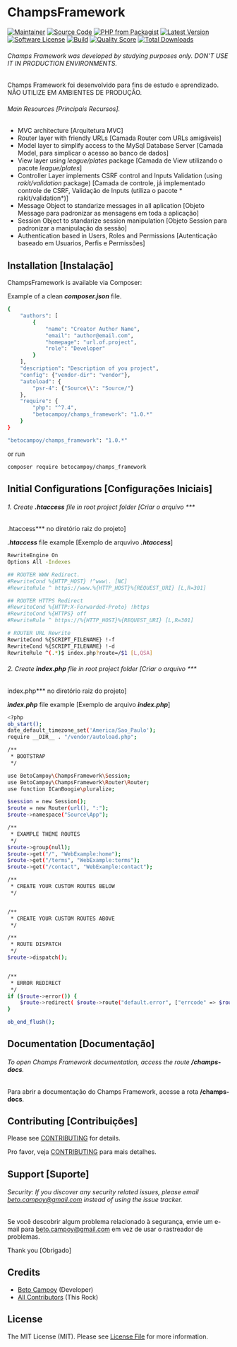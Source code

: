 # ChampsFramework

[![Maintainer](http://img.shields.io/badge/maintainer-@betocampoy78-blue.svg?style=flat-square)](https://twitter.com/betocampoy78)
[![Source Code](http://img.shields.io/badge/source-betocampoy/champs_framework-blue.svg?style=flat-square)](https://github.com/betocampoy/champs_framework)
[![PHP from Packagist](https://img.shields.io/packagist/php-v/betocampoy/champs_framework.svg?style=flat-square)](https://packagist.org/packages/betocampoy/champs_framework)
[![Latest Version](https://img.shields.io/github/release/betocampoy/champs_framework.svg?style=flat-square)](https://github.com/betocampoy/champs_sao/releases)
[![Software License](https://img.shields.io/badge/license-MIT-brightgreen.svg?style=flat-square)](LICENSE)
[![Build](https://img.shields.io/scrutinizer/build/g/betocampoy/champs_framework.svg?style=flat-square)](https://scrutinizer-ci.com/g/betocampoy/champs_framework)
[![Quality Score](https://img.shields.io/scrutinizer/g/betocampoy/champs_framework.svg?style=flat-square)](https://scrutinizer-ci.com/g/betocampoy/champs_framework)
[![Total Downloads](https://img.shields.io/packagist/dt/betocampoy/champs_framework.svg?style=flat-square)](https://packagist.org/packages/betocampoy/champs_framework)

###### Champs Framework was developed by studying purposes only. DON'T USE IT IN PRODUCTION ENVIRONMENTS.

Champs Framework foi desenvolvido para fins de estudo e aprendizado. NÃO UTILIZE EM AMBIENTES DE PRODUÇÃO.

###### Main Resources [Principais Recursos].

- MVC architecture [Arquitetura MVC]
- Router layer with friendly URLs [Camada Router com URLs amigáveis]
- Model layer to simplify access to the MySql Database Server [Camada Model, para simplicar o acesso ao banco de dados]
- View layer using *league/plates* package [Camada de View utilizando o pacote *league/plates*]
- Controller Layer implements CSRF control and Inputs Validation (using *rakit/validation*
  package) [Camada de controle, já implementado controle de CSRF, Validação de Inputs (utiliza o pacote *
  rakit/validation*)]
- Message Object to standarize messages in all
  aplication [Objeto Message para padronizar as mensagens em toda a aplicação]
- Session Object to standarize session manipulation [Objeto Session para padronizar a manipulação da sessão]
- Authentication based in Users, Roles and Permissions [Autenticação baseado em Usuarios, Perfis e Permissões]

## Installation [Instalação]

ChampsFramework is available via Composer:

Example of a clean ***composer.json*** file.

```bash
{
    "authors": [
        {
            "name": "Creator Author Name",
            "email": "author@email.com",
            "homepage": "url.of.project",
            "role": "Developer"
        }
    ],
    "description": "Description of you project",
    "config": {"vendor-dir": "vendor"},
    "autoload": {
        "psr-4": {"Source\\": "Source/"}
    },
    "require": {
        "php": "^7.4",
        "betocampoy/champs_framework": "1.0.*"
    }
}
```

```bash
"betocampoy/champs_framework": "1.0.*"
```

or run

```bash
composer require betocampoy/champs_framework
```

## Initial Configurations [Configurações Iniciais]

###### 1. Create ***.htaccess*** file in root project folder [Criar o arquivo ***
.htaccess*** no diretório raiz do projeto]

***.htaccess*** file example [Exemplo de arquvivo ***.htaccess***]

```bash
RewriteEngine On
Options All -Indexes

## ROUTER WWW Redirect.
#RewriteCond %{HTTP_HOST} !^www\. [NC]
#RewriteRule ^ https://www.%{HTTP_HOST}%{REQUEST_URI} [L,R=301]

## ROUTER HTTPS Redirect
#RewriteCond %{HTTP:X-Forwarded-Proto} !https
#RewriteCond %{HTTPS} off
#RewriteRule ^ https://%{HTTP_HOST}%{REQUEST_URI} [L,R=301]

# ROUTER URL Rewrite
RewriteCond %{SCRIPT_FILENAME} !-f
RewriteCond %{SCRIPT_FILENAME} !-d
RewriteRule ^(.*)$ index.php?route=/$1 [L,QSA]
```

###### 2. Create ***index.php*** file in root project folder [Criar o arquivo ***
index.php*** no diretório raiz do projeto]

***index.php*** file example [Exemplo de arquivo ***index.php***]

```bash
<?php
ob_start();
date_default_timezone_set('America/Sao_Paulo');
require __DIR__ . "/vendor/autoload.php";

/**
 * BOOTSTRAP
 */

use BetoCampoy\ChampsFramework\Session;
use BetoCampoy\ChampsFramework\Router\Router;
use function ICanBoogie\pluralize;

$session = new Session();
$route = new Router(url(), ":");
$route->namespace("Source\App");

/**
 * EXAMPLE THEME ROUTES
 */
$route->group(null);
$route->get("/", "WebExample:home");
$route->get("/terms", "WebExample:terms");
$route->get("/contact", "WebExample:contact");

/**
 * CREATE YOUR CUSTOM ROUTES BELOW
 */


/**
 * CREATE YOUR CUSTOM ROUTES ABOVE
 */

/**
 * ROUTE DISPATCH
 */
$route->dispatch();


/**
 * ERROR REDIRECT
 */
if ($route->error()) {
    $route->redirect( $route->route("default.error", ["errcode" => $route->error()]));
}

ob_end_flush();
```

## Documentation [Documentação]

###### To open Champs Framework documentation, access the route **/champs-docs**.

Para abrir a documentação do Champs Framework, acesse a rota **/champs-docs**.

## Contributing [Contribuições]

Please see [CONTRIBUTING](https://github.com/betocampoy/champs_framework/blob/master/CONTRIBUTING.md) for details.

Pro favor, veja [CONTRIBUTING](https://github.com/betocampoy/champs_framework/blob/master/CONTRIBUTING.md) para mais
detalhes.

## Support [Suporte]

###### Security: If you discover any security related issues, please email beto.campoy@gmail.com instead of using the issue tracker.

Se você descobrir algum problema relacionado à segurança, envie um e-mail para beto.campoy@gmail.com em vez de usar o
rastreador de problemas.

Thank you [Obrigado]

## Credits

- [Beto Campoy](https://github.com/betocampoy) (Developer)
- [All Contributors](https://github.com/betocampoy/champs_framework/contributors) (This Rock)

## License

The MIT License (MIT). Please see [License File](https://github.com/betocampoy/champs_framework/blob/master/LICENSE) for
more information.